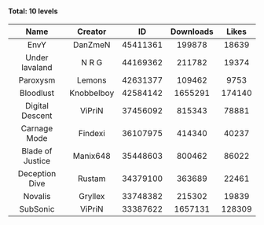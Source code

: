 #### Total: 10 levels

| Name | Creator | ID | Downloads | Likes |
|:---:|:---:|:---:|:---:|:---:|
| EnvY | DanZmeN | 45411361 | 199878 | 18639
| Under lavaland | N R G | 44169362 | 211782 | 19374
| Paroxysm | Lemons | 42631377 | 109462 | 9753
| Bloodlust | Knobbelboy | 42584142 | 1655291 | 174140
| Digital Descent | ViPriN | 37456092 | 815343 | 78881
| Carnage Mode | Findexi | 36107975 | 414340 | 40237
| Blade of Justice | Manix648 | 35448603 | 800462 | 86022
| Deception Dive | Rustam | 34379100 | 363689 | 22461
| Novalis | Gryllex | 33748382 | 215302 | 19839
| SubSonic | ViPriN | 33387622 | 1657131 | 128309
